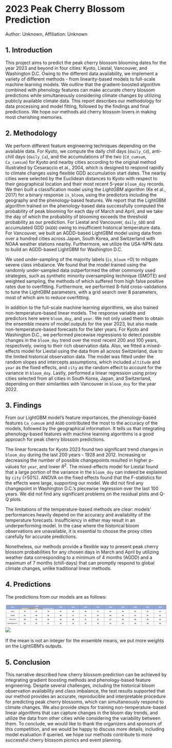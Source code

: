 # 2023 Peak Cherry Blossom Prediction

 Author: Unknown, Affiliation: Unknown

## 1. Introduction

This project aims to predict the peak cherry blossom blooming dates for the year 2023 and beyond in four cities: Kyoto, Liestal, Vancouver, and Washington D.C. Owing to the different data availability, we implement a variety of different methods  - from linearity-based models to full-scale machine learning models. We outline that the gradient-boosted algorithm combined with phenology features can make accurate cherry blossom predictions while simultaneously considering climate changes by utilizing publicly available climate data. This report describes our methodology for data processing and model fitting, followed by the findings and final predictions. We hope our methods aid cherry blossom lovers in making most cherishing memories.

## 2. Methodology

We perform different feature engineering techniques depending on the available data. For Kyoto, we compute the daily chill days (`daily_Cd`), anti-chill days (`daily_Ca`), and the accumulations of the two (`Cd_cumsum`, `Ca_cumsum`) for Kyoto and nearby cities according to the original method illustrated by Cesaraccio et al., 2004, which is designed to respond rapidly to climate changes using flexible GDD accumulation start dates. The nearby cities were selected by the Euclidean distances to Kyoto with respect to their geographical location and their most recent 5-year `bloom_doy` records. We then built a classification model using the *LightGBM* algorithm (Ke et al., 2017) for a binary response `is_bloom`, using the predictors including the geography and the phenology-based features. We report that the LightGBM algorithm trained on the phenology-based data successfully computed the probability of peak blooming for each day of March and April, and we take the day of which the probability of blooming exceeds the threshold probability as our prediction. For Liestal and Vancouver,  `daily_GDD` and accumulated GDD (`AGDD`) owing to insufficient historical temperature data. For Vancouver, we built an AGDD-based LightGBM model using data from over a hundred cities across Japan, South Korea, and Switzerland with NOAA weather stations nearby. Furthermore, we utilize the USA-NPN data to build an AGDD-based LightGBM for Washington D.C.

We used under-sampling of the majority labels (`is_bloom` =0) to mitigate severe class imbalance. We found that the model trained using the randomly under-sampled data outperformed the other commonly used strategies, such as synthetic minority oversampling technique (SMOTE) and weighted sampling, the methods of which suffered from high false positive rates due to overfitting. Furthermore, we performed 8-fold cross-validations to tune the LightGBM parameters, with a grid search over 8 parameters, most of which aim to reduce overfitting.

In addition to the full-scale machine learning algorithms, we also trained non-temperature-based linear models. The response variable and predictors here were `bloom_doy`, and `year`. We not only used them to obtain the ensemble means of model outputs for the year 2023, but also made non-temperature-based forecasts for the later years. For Kyoto and Washington D.C., we performed piecewise regressions to detect possible changes in the `bloom_doy` trend over the most recent 200 and 100 years, respectively, owing to their rich observation data. Also, we fitted a mixed-effects model for Liestal using the data from all across Switzerland, due to the limited historical observation data. The model was fitted under the random slopes and intercepts assumptions, which included `altitude` and `year` as the fixed effects, and `city` as the random effect to account for the variance in `bloom_doy`. Lastly, performed a linear regression using proxy cities selected from all cities in South Korea, Japan, and Switzerland, depending on their similarities with Vancouver in `bloom_doy` for the year 2022.

## 3. Findings

From our LightGBM model’s feature importances, the phenology-based features `Ca_cumsum` and `AGDD` contributed the most to the accuracy of the models, followed by the geographical information. It tells us that integrating phenology-based features with machine learning algorithms is a good approach for peak cherry blossom predictions. 

The linear forecasts for Kyoto 2023 found two significant trend changes in `bloom_doy`  during the last 200 years - 1928 and 2012. Increasing or decreasing the number of possible changepoints resulted in higher p-values for `year`, and lower $R^2$. The mixed-effects model for Liestal found that a large portion of the variance in the `bloom_doy` can indeed be explained by `city` (>50%). ANOVA on the fixed effects found that the F-statistics for the effects were large, supporting our model. We did not find any changepoint in Washington D.C.’s piecewise regression over the last 100 years. We did not find any significant problems on the residual plots and Q-Q plots.

The limitations of the temperature-based methods are clear: models’ performances heavily depend on the accuracy and availability of the temperature forecasts. Insufficiency in either may result in an underperforming model. In the case where the historical bloom observations are unavailable, it is essential to choose the proxy cities carefully for accurate predictions. 

Nonetheless, our methods provide a flexible way to present peak cherry blossom probabilities for any chosen days in March and April by utilizing weather data corresponding to a minimum of 4 months (AGDD) and a maximum of 7 months (chill-days) that can promptly respond to global climate changes, unlike traditional linear methods.

## 4. Predictions

The predictions from our models are as follows:

![](./_shared/figs/final_predictions.png)
![](./_shared/figs/2023_cherry_blossom_predictions.png)

If the mean is not an integer for the ensemble means, we put more weights on the LightGBM’s outputs.

## 5. Conclusion

This narrative described how cherry blossom prediction can be achieved by integrating gradient boosting methods and phenology-based feature engineering. Despite several challenges, including the historical bloom observation availability and class imbalance, the test results supported that our method provides an accurate, reproducible and interpretable procedure for predicting peak cherry blossoms, which can simultaneously respond to climate changes. We also provide steps for training non-temperature-based linear algorithms that can capture changes in the bloom day trends, and utilize the data from other cities while considering the variability between them. To conclude, we would like to thank the organizers and sponsors of this competition, and we would be happy to discuss more details, including model evaluation if queried. we hope our methods contribute to more successful cherry blossom picnics and event planning.

